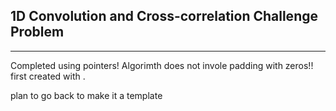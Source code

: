 ## 1D Convolution and Cross-correlation Challenge Problem
--------------------------------------------------------------------
Completed using pointers!
Algorimth does not invole padding with zeros!!
first created with <int>. 
  
plan to go back to make it a template<typename T>
